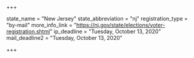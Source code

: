 +++

state_name = "New Jersey"
state_abbreviation = "nj"
registration_type = "by-mail"
more_info_link = "https://nj.gov/state/elections/voter-registration.shtml"
ip_deadline = "Tuesday, October 13, 2020"
mail_deadline2 = "Tuesday, October 13, 2020"

+++